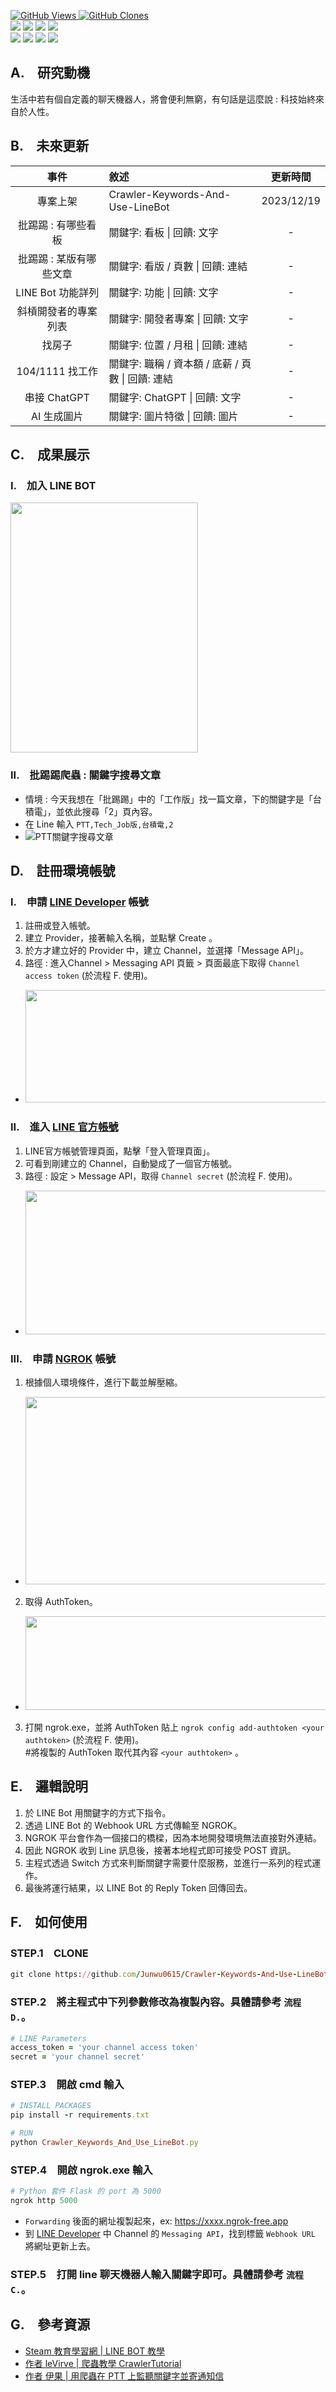 <a href='https://github.com/Junwu0615/Crawler-Keywords-And-Use-LineBot'><img alt='GitHub Views' src='https://views.whatilearened.today/views/github/Junwu0615/Crawler-Keywords-And-Use-LineBot.svg'> 
<a href='https://github.com/Junwu0615/Crawler-Keywords-And-Use-LineBot'><img alt='GitHub Clones' src='https://img.shields.io/badge/dynamic/json?color=success&label=Clone&query=count&url=https://gist.githubusercontent.com/Junwu0615/dc62dfdf2b0e2710dd9a47cebee51ffa/raw/Crawler-Keywords-And-Use-LineBot_clone.json&logo=github'> </br>
[![](https://img.shields.io/badge/Platform-LineBot-blue.svg?style=plastic)](https://developers.line.biz/zh-hant/) 
[![](https://img.shields.io/badge/Platform-Ngrok-blue.svg?style=plastic)](https://ngrok.com/) 
[![](https://img.shields.io/badge/Project-Crawler-blue.svg?style=plastic)](https://github.com/Junwu0615/Crawler-Keywords-And-Use-LineBot) 
[![](https://img.shields.io/badge/Language-Python_3.12.0-blue.svg?style=plastic)](https://www.python.org/) </br>
[![](https://img.shields.io/badge/Package-BeautifulSoup_4.12.2-green.svg?style=plastic)](https://pypi.org/project/beautifulsoup4/) 
[![](https://img.shields.io/badge/Package-Requests_2.31.0-green.svg?style=plastic)](https://pypi.org/project/requests/) 
[![](https://img.shields.io/badge/Package-Flask_3.0.0-green.svg?style=plastic)](https://pypi.org/project/Flask/) 
[![](https://img.shields.io/badge/Package-LineBot_SDK_3.5.1-green.svg?style=plastic)](https://pypi.org/project/line-bot-sdk/) 

## A.　研究動機
生活中若有個自定義的聊天機器人，將會便利無窮，有句話是這麼說 : 科技始終來自於人性。

## B.　未來更新
| 事件 | 敘述 | 更新時間 |
| :--: | :-- | :--: |
| 專案上架 | Crawler-Keywords-And-Use-LineBot | 2023/12/19 |
| 批踢踢 : 有哪些看板 | 關鍵字: 看板 \| 回饋: 文字 | - |
| 批踢踢 : 某版有哪些文章 | 關鍵字: 看版 / 頁數 \| 回饋: 連結 | - |
| LINE Bot 功能詳列 | 關鍵字: 功能 \| 回饋: 文字 | - |
| 斜槓開發者的專案列表 | 關鍵字: 開發者專案 \| 回饋: 文字 | - |
| 找房子 | 關鍵字: 位置 / 月租 \| 回饋: 連結 | - |
| 104/1111 找工作 | 關鍵字: 職稱 / 資本額 / 底薪 / 頁數 \| 回饋: 連結 | - |
| 串接 ChatGPT | 關鍵字:  ChatGPT \| 回饋: 文字 | - |
| AI 生成圖片 | 關鍵字: 圖片特徵 \| 回饋: 圖片 | - |

## C.　成果展示
### I.　加入 LINE BOT
<img width='300' height='400' src="https://github.com/Junwu0615/Crawler-Keywords-And-Use-LineBot/blob/main/img/line_03.jpg"/>

### II.　批踢踢爬蟲 : 關鍵字搜尋文章
- 情境 : 今天我想在「批踢踢」中的「工作版」找一篇文章，下的關鍵字是「台積電」，並依此搜尋「2」頁內容。
- 在 Line 輸入 `PTT,Tech_Job版,台積電,2`
- ![PTT關鍵字搜尋文章](/img/result_00.gif)

## D.　註冊環境帳號
### I.　申請 [LINE Developer](https://developers.line.biz/zh-hant/) 帳號
1. 註冊或登入帳號。
1. 建立 Provider，接著輸入名稱，並點擊 Create 。
1. 於方才建立好的 Provider 中，建立 Channel，並選擇「Message API」。
1. 路徑 : 進入Channel > Messaging API 頁籤 > 頁面最底下取得 `Channel access token` (於流程 F. 使用)。
- <img width='500' height='180' src="https://github.com/Junwu0615/Crawler-Keywords-And-Use-LineBot/blob/main/img/line_00.jpg"/>

### II.　進入 [LINE 官方帳號](https://tw.linebiz.com/login/)
1. LINE官方帳號管理頁面，點擊「登入管理頁面」。
1. 可看到剛建立的 Channel，自動變成了一個官方帳號。
1. 路徑 : 設定 > Message API，取得 `Channel secret` (於流程 F. 使用)。
- <img width='500' height='230' src="https://github.com/Junwu0615/Crawler-Keywords-And-Use-LineBot/blob/main/img/line_01.jpg"/>

### III.　申請 [NGROK](https://ngrok.com/) 帳號
1. 根據個人環境條件，進行下載並解壓縮。
- <img width='500' height='300' src="https://github.com/Junwu0615/Crawler-Keywords-And-Use-LineBot/blob/main/img/ngrok_00.jpg"/>
2. 取得 AuthToken。
- <img width='500' height='150' src="https://github.com/Junwu0615/Crawler-Keywords-And-Use-LineBot/blob/main/img/ngrok_01.jpg"/>
3. 打開 ngrok.exe，並將 AuthToken 貼上 `ngrok config add-authtoken <your authtoken>` (於流程 F. 使用)。</br>
#將複製的 AuthToken 取代其內容 `<your authtoken>` 。

## E.　邏輯說明
1. 於 LINE Bot 用關鍵字的方式下指令。
1. 透過 LINE Bot 的 Webhook URL 方式傳輸至 NGROK。
1. NGROK 平台會作為一個接口的橋樑，因為本地開發環境無法直接對外連結。
1. 因此 NGROK 收到 Line 訊息後，接著本地程式即可接受 POST 資訊。
1. 主程式透過 Switch 方式來判斷關鍵字需要什麼服務，並進行一系列的程式運作。
1. 最後將運行結果，以 LINE Bot 的 Reply Token 回傳回去。

## F.　如何使用
### STEP.1　CLONE
```ruby
git clone https://github.com/Junwu0615/Crawler-Keywords-And-Use-LineBot.git
```
### STEP.2　將主程式中下列參數修改為複製內容。具體請參考 `流程 D.`。
```ruby
# LINE Parameters
access_token = 'your channel access token'
secret = 'your channel secret'
```
### STEP.3　開啟 cmd 輸入
```ruby
# INSTALL PACKAGES
pip install -r requirements.txt
```
```ruby
# RUN
python Crawler_Keywords_And_Use_LineBot.py
```
### STEP.4　開啟 ngrok.exe 輸入
```ruby
# Python 套件 Flask 的 port 為 5000
ngrok http 5000
```
- `Forwarding` 後面的網址複製起來，ex: https://xxxx.ngrok-free.app
- 到 [LINE Developer](https://developers.line.biz/zh-hant/) 中 Channel 的 `Messaging API`，找到標籤 `Webhook URL` 將網址更新上去。
### STEP.5　打開 line 聊天機器人輸入關鍵字即可。具體請參考 `流程 C.`。

## G.　參考資源
- [Steam 教育學習網 | LINE BOT 教學](https://steam.oxxostudio.tw/)
- [作者 leVirve | 爬蟲教學 CrawlerTutorial](https://github.com/leVirve/CrawlerTutorial?tab=readme-ov-file#%E6%92%B0%E5%AF%AB%E8%87%AA%E5%B7%B1%E7%9A%84-api---%E6%8A%8A-ptt-%E5%85%A8%E5%8C%85%E4%BA%86)
- [作者 伊果 | 用爬蟲在 PTT 上監聽關鍵字並寄通知信](https://igouist.github.io/post/2019/12/ptt-crawler-and-listener/)
